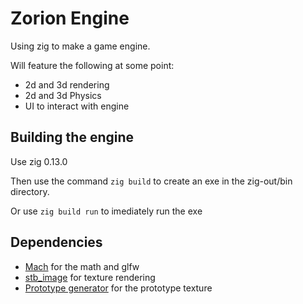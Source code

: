 # Zorion Engine

Using zig to make a game engine. 

Will feature the following at some point:
- 2d and 3d rendering
- 2d and 3d Physics
- UI to interact with engine


## Building the engine
Use zig 0.13.0

Then use the command `zig build` to create an exe in the zig-out/bin directory.

Or use `zig build run` to imediately run the exe

## Dependencies

- [Mach](https://machengine.org/) for the math and glfw
- [stb_image](https://github.com/nothings/stb/blob/master/stb_image.h) for texture rendering
- [Prototype generator](https://verythieflike.itch.io/prototype-texture-generator) for the prototype texture